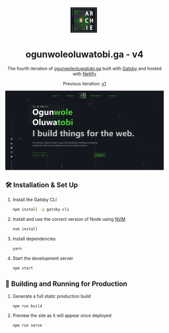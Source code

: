 <div align="center">
  <img alt="Logo" src="https://github.com/OgunwoleOluwatobi/v3/blob/master/src/images/logo.png?raw=true" width="100" />
</div>
<h1 align="center">
  ogunwoleoluwatobi.ga - v4
</h1>
<p align="center">
  The fourth iteration of <a href="https://brittanychiang.com" target="_blank">ogunwoleoluwatobi.ga</a> built with <a href="https://www.gatsbyjs.org/" target="_blank">Gatsby</a> and hosted with <a href="https://www.netlify.com/" target="_blank">Netlify</a>
</p>
<p align="center">
  Previous iteration:
  <a href="https://github.com/OgunwoleOluwatobi/MyPortfolio" target="_blank">v1</a>
</p>
<!-- <p align="center">
  <a href="https://app.netlify.com/sites/brittanychiang/deploys" target="_blank">
    <img src="https://api.netlify.com/api/v1/badges/1963b488-7b78-48c9-9e2d-6fb5e47ab3af/deploy-status" alt="Netlify Status" />
  </a>
</p> -->

![demo](https://github.com/OgunwoleOluwatobi/v3/blob/master/src/images/demo.png?raw=true)

## 🛠 Installation & Set Up

1. Install the Gatsby CLI

   ```sh
   npm install -g gatsby-cli
   ```

2. Install and use the correct version of Node using [NVM](https://github.com/nvm-sh/nvm)

   ```sh
   nvm install
   ```

3. Install dependencies

   ```sh
   yarn
   ```

4. Start the development server

   ```sh
   npm start
   ```

## 🚀 Building and Running for Production

1. Generate a full static production build

   ```sh
   npm run build
   ```

1. Preview the site as it will appear once deployed

   ```sh
   npm run serve
   ```
